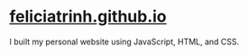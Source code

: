 # [feliciatrinh.github.io](https://feliciatrinh.github.io/)

I built my personal website using JavaScript, HTML, and CSS.
